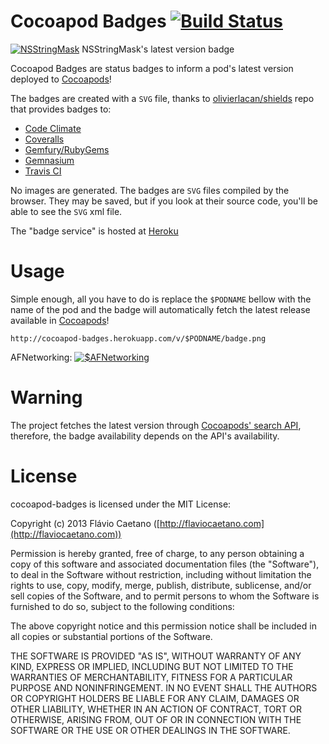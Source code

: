 Cocoapod Badges [![Build Status](https://travis-ci.org/fjcaetano/cocoapod-badges.png?branch=travis)](https://travis-ci.org/fjcaetano/cocoapod-badges)
===============

[![NSStringMask](http://localhost:8000/v/nsstringmask/badge.png)](http://cocoadocs.org/docsets/NSStringMask) NSStringMask's latest version badge

Cocoapod Badges are status badges to inform a pod's latest version deployed to [Cocoapods]!

The badges are created with a `SVG` file, thanks to [olivierlacan/shields](https://github.com/olivierlacan/shields) repo that provides badges to:

- [Code Climate](https://codeclimate.com/changelog/510d4fde56b102523a0004bf)
- [Coveralls](https://coveralls.io/r/kaize/nastachku)
- [Gemfury/RubyGems](http://badge.fury.io/)
- [Gemnasium](http://blog.tech-angels.com/post/43141047457/gemnasium-v3-aka-gemnasium)
- [Travis CI](http://about.travis-ci.org/docs/user/status-images/)

No images are generated. The badges are `SVG` files compiled by the browser. They may be saved, but if you look at their source code, you'll be able to see the `SVG` xml file.

The "badge service" is hosted at [Heroku](https://www.heroku.com/)

# Usage

Simple enough, all you have to do is replace the `$PODNAME` bellow with the name of the pod and the badge will automatically fetch the latest release available in [Cocoapods](http://cocoapods.org)!

	http://cocoapod-badges.herokuapp.com/v/$PODNAME/badge.png


AFNetworking: [![$AFNetworking](http://cocoapod-badges.herokuapp.com/v/afnetworking/badge.png)](http://cocoadocs.org/docsets/AFNetworking)

# Warning

The project fetches the latest version through [Cocoapods' search API](http://cocoapods.org/search?query=$PODNAME&ids=1&offset=0), therefore, the badge availability depends on the API's availability.

# License

cocoapod-badges is licensed under the MIT License:

Copyright (c) 2013 Flávio Caetano ([http://flaviocaetano.com](http://flaviocaetano.com))

Permission is hereby granted, free of charge, to any person obtaining a copy of this software and associated documentation files (the "Software"), to deal in the Software without restriction, including without limitation the rights to use, copy, modify, merge, publish, distribute, sublicense, and/or sell copies of the Software, and to permit persons to whom the Software is furnished to do so, subject to the following conditions:

The above copyright notice and this permission notice shall be included in all copies or substantial portions of the Software.

THE SOFTWARE IS PROVIDED "AS IS", WITHOUT WARRANTY OF ANY KIND, EXPRESS OR IMPLIED, INCLUDING BUT NOT LIMITED TO THE WARRANTIES OF MERCHANTABILITY, FITNESS FOR A PARTICULAR PURPOSE AND NONINFRINGEMENT. IN NO EVENT SHALL THE AUTHORS OR COPYRIGHT HOLDERS BE LIABLE FOR ANY CLAIM, DAMAGES OR OTHER LIABILITY, WHETHER IN AN ACTION OF CONTRACT, TORT OR OTHERWISE, ARISING FROM, OUT OF OR IN CONNECTION WITH THE SOFTWARE OR THE USE OR OTHER DEALINGS IN THE SOFTWARE.

[Cocoapods]: http://cocoapods.org